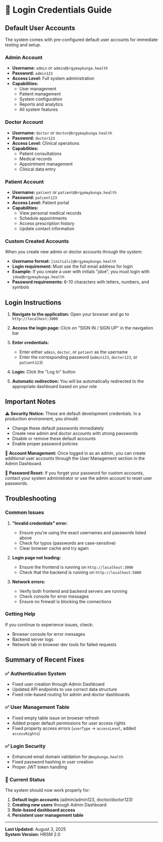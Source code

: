 # 🔐 Login Credentials Guide

## Default User Accounts

The system comes with pre-configured default user accounts for immediate testing and setup.

### Admin Account
- **Username:** `admin` or `admin@brgymaybunga.health`
- **Password:** `admin123`
- **Access Level:** Full system administration
- **Capabilities:**
  - User management
  - Patient management
  - System configuration
  - Reports and analytics
  - All system features

### Doctor Account
- **Username:** `doctor` or `doctor@brgymaybunga.health`
- **Password:** `doctor123`
- **Access Level:** Clinical operations
- **Capabilities:**
  - Patient consultations
  - Medical records
  - Appointment management
  - Clinical data entry

### Patient Account
- **Username:** `patient` or `patient@brgymaybunga.health`
- **Password:** `patient123`
- **Access Level:** Patient portal
- **Capabilities:**
  - View personal medical records
  - Schedule appointments
  - Access prescription history
  - Update contact information

### Custom Created Accounts
When you create new admin or doctor accounts through the system:
- **Username format:** `[initials]@brgymaybunga.health`
- **Login requirement:** Must use the full email address for login
- **Example:** If you create a user with initials "jdoe", you must login with `jdoe@brgymaybunga.health`
- **Password requirements:** 6-10 characters with letters, numbers, and symbols

## Login Instructions

1. **Navigate to the application:** Open your browser and go to `http://localhost:3000`

2. **Access the login page:** Click on "SIGN IN / SIGN UP" in the navigation bar

3. **Enter credentials:** 
   - Enter either `admin`, `doctor`, or `patient` as the username
   - Enter the corresponding password (`admin123`, `doctor123`, or `patient123`)

4. **Login:** Click the "Log In" button

5. **Automatic redirection:** You will be automatically redirected to the appropriate dashboard based on your role

## Important Notes

⚠️ **Security Notice:** These are default development credentials. In a production environment, you should:
- Change these default passwords immediately
- Create new admin and doctor accounts with strong passwords
- Disable or remove these default accounts
- Enable proper password policies

📝 **Account Management:** Once logged in as an admin, you can create additional user accounts through the User Management section in the Admin Dashboard.

🔄 **Password Reset:** If you forget your password for custom accounts, contact your system administrator or use the admin account to reset user passwords.

## Troubleshooting

### Common Issues

1. **"Invalid credentials" error:** 
   - Ensure you're using the exact usernames and passwords listed above
   - Check for typos (passwords are case-sensitive)
   - Clear browser cache and try again

2. **Login page not loading:**
   - Ensure the frontend is running on `http://localhost:3000`
   - Check that the backend is running on `http://localhost:5000`

3. **Network errors:**
   - Verify both frontend and backend servers are running
   - Check console for error messages
   - Ensure no firewall is blocking the connections

### Getting Help

If you continue to experience issues, check:
- Browser console for error messages
- Backend server logs
- Network tab in browser dev tools for failed requests

## Summary of Recent Fixes

### ✅ **Authentication System**
- Fixed user creation through Admin Dashboard
- Updated API endpoints to use correct data structure
- Fixed role-based routing for admin and doctor dashboards

### ✅ **User Management Table**
- Fixed empty table issue on browser refresh
- Added proper default permissions for user access rights
- Fixed property access errors (`userType` → `accessLevel`, added `accessRights`)

### ✅ **Login Security**
- Enhanced email domain validation for `@maybunga.health`
- Fixed password hashing in user creation
- Proper JWT token handling

### 🧪 **Current Status**
The system should now work properly for:
1. **Default login accounts** (admin/admin123, doctor/doctor123)
2. **Creating new users** through Admin Dashboard
3. **Role-based dashboard access**
4. **Persistent user management table**

---

**Last Updated:** August 3, 2025  
**System Version:** HRSM 2.0
